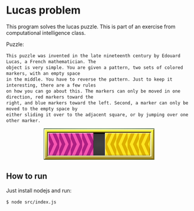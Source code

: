 # Lucas problem

This program solves the lucas puzzle. This is part of an exercise from computational intelligence class.

Puzzle: 

```
This puzzle was invented in the late nineteenth century by Edouard Lucas, a French mathematician. The 
object is very simple. You are given a pattern, two sets of colored markers, with an empty space 
in the middle. You have to reverse the pattern. Just to keep it interesting, there are a few rules 
on how you can go about this. The markers can only be moved in one direction, red markers toward the 
right, and blue markers toward the left. Second, a marker can only be moved to the empty space by 
either sliding it over to the adjacent square, or by jumping over one other marker.
```
<p align="center">
	<a href="">
		<img alt="puzzle" src="./puzzle.png" width="300px">
	</a>
</p>

## How to run

Just install nodejs and run:

```
$ node src/index.js
```

